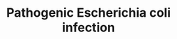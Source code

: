 ---
annotations:
- id: PW:0001041
  parent: disease pathway
  type: Pathway Ontology
  value: pathogenic Escherichia coli infection pathway
authors:
- Mkutmon
description: 'Sources: [http://www.genome.jp/kegg/pathway/hsa/hsa05130.html KEGG]'
last-edited: 2015-06-30
organisms:
- Bos taurus
redirect_from:
- /index.php/Pathway:WP3157
- /instance/WP3157
revision: null
schema-jsonld:
- '@context': https://schema.org/
  '@id': https://wikipathways.github.io/pathways/WP3157.html
  '@type': Dataset
  creator:
    '@type': Organization
    name: WikiPathways
  description: 'Sources: [http://www.genome.jp/kegg/pathway/hsa/hsa05130.html KEGG]'
  keywords:
  - ABL1
  - ACTB
  - ACTG1
  - ARHGEF2
  - ARPC1A
  - ARPC1B
  - ARPC2
  - ARPC3
  - ARPC4
  - ARPC5
  - ARPC5L
  - Adherens junction
  - Apoptosis
  - Bfp
  - CD14
  - CDC42
  - CLDN1
  - CTNNB1
  - CTTN
  - E-CADHERIN
  - EZR
  - Eae
  - EspF
  - EspFU
  - EspG
  - EspG2
  - EspH
  - FYN
  - Flagellar assembly
  - HCLS1
  - ITGB1
  - KRT18
  - MD2
  - Map
  - NCK1
  - NCK2
  - NCL
  - NleA
  - NleH
  - OCLN
  - PRKCA
  - Phosphatidylethanolamine
  - RHOA
  - ROCK1
  - ROCK2
  - Regulation of actin cytoskeleton
  - StxA
  - StxB
  - TLR4
  - TLR5
  - TUBA1A
  - TUBA1B
  - TUBA1C
  - TUBA3C
  - TUBA3D
  - TUBA3E
  - TUBA4A
  - TUBA8
  - TUBAL3
  - TUBB1
  - TUBB2B
  - TUBB3
  - TUBB4A
  - TUBB4B
  - TUBB4Q
  - TUBB5
  - TUBB6
  - TUBB8
  - Tight junction
  - Tir
  - Toll-like receptor signaling pathway
  - Type III protein
  - WAS
  - WASL
  - YWHAQ
  - YWHAZ
  - actin-related protein 2/3 complex subunit 1B-like
  - secretion system
  license: CC0
  name: Pathogenic Escherichia coli infection
seo: CreativeWork
title: Pathogenic Escherichia coli infection
wpid: WP3157
---